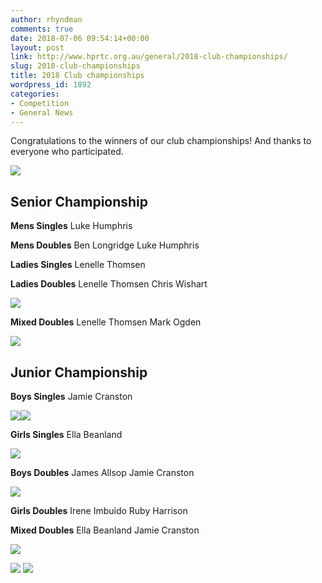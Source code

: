 ```yaml
---
author: rhyndman
comments: true
date: 2018-07-06 09:54:14+00:00
layout: post
link: http://www.hprtc.org.au/general/2018-club-championships/
slug: 2018-club-championships
title: 2018 Club championships
wordpress_id: 1892
categories:
- Competition
- General News
---
```


Congratulations to the winners of our club championships! And thanks to everyone who participated.

[![](http://www.hprtc.org.au/wp-content/uploads/2018/07/P1040787.jpg)](http://www.hprtc.org.au/wp-content/uploads/2018/07/P1040787.jpg)


## Senior Championship


**Mens Singles**
Luke Humphris

**Mens Doubles**
Ben Longridge
Luke Humphris

**Ladies Singles**
Lenelle Thomsen

**Ladies Doubles**
Lenelle Thomsen
Chris Wishart

[![](http://www.hprtc.org.au/wp-content/uploads/2018/07/Ladies-doubles.jpg)](http://www.hprtc.org.au/wp-content/uploads/2018/07/Ladies-doubles.jpg)

**Mixed Doubles**
Lenelle Thomsen
Mark Ogden

[![](http://www.hprtc.org.au/wp-content/uploads/2018/07/Mixed-2018.jpg)](http://www.hprtc.org.au/wp-content/uploads/2018/07/Mixed-2018.jpg)


## Junior Championship


**Boys Singles**
Jamie Cranston

[![](http://www.hprtc.org.au/wp-content/uploads/2018/07/Boys-singles-2018.jpg)](http://www.hprtc.org.au/wp-content/uploads/2018/07/Boys-singles-2018.jpg)[![](http://www.hprtc.org.au/wp-content/uploads/2018/07/P1040796.jpg)](http://www.hprtc.org.au/wp-content/uploads/2018/07/P1040796.jpg)

**Girls Singles**
Ella Beanland

[![](http://www.hprtc.org.au/wp-content/uploads/2018/07/Girls-singles-2018.jpg)](http://www.hprtc.org.au/wp-content/uploads/2018/07/Girls-singles-2018.jpg)

**Boys Doubles**
James Allsop
Jamie Cranston

[![](http://www.hprtc.org.au/wp-content/uploads/2018/07/P1040817.jpg)](http://www.hprtc.org.au/wp-content/uploads/2018/07/P1040817.jpg)

**Girls Doubles**
Irene Imbuido
Ruby Harrison

**Mixed Doubles**
Ella Beanland
Jamie Cranston

[![](http://www.hprtc.org.au/wp-content/uploads/2018/07/Junior-doubles-2018.jpg)](http://www.hprtc.org.au/wp-content/uploads/2018/07/Junior-doubles-2018.jpg)





[![](http://www.hprtc.org.au/wp-content/uploads/2018/07/P1040830.jpg)](http://www.hprtc.org.au/wp-content/uploads/2018/07/P1040830.jpg) [![](http://www.hprtc.org.au/wp-content/uploads/2018/07/P1040825.jpg)](http://www.hprtc.org.au/wp-content/uploads/2018/07/P1040825.jpg)

